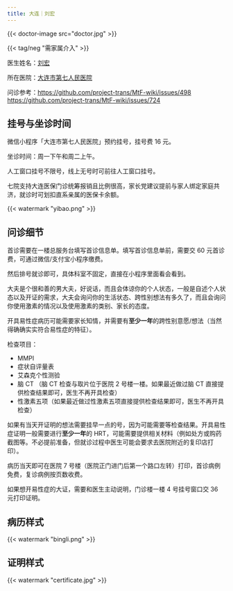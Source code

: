 ```yaml
---
title: 大连｜刘宏
---
```


{{< doctor-image src="doctor.jpg" >}}

{{< tag/neg "需家属介入" >}}

医生姓名：[刘宏](https://www.haodf.com/doctor/62704.html)

所在医院：[大连市第七人民医院](https://amap.com/place/B019B01AD1)

问诊参考：<https://github.com/project-trans/MtF-wiki/issues/498> <https://github.com/project-trans/MtF-wiki/issues/724>

## 挂号与坐诊时间

微信小程序「大连市第七人民医院」预约挂号，挂号费 16 元。

坐诊时间：周一下午和周二上午。

人工窗口挂号不限号，线上无号时可前往人工窗口挂号。

七院支持大连医保门诊统筹报销且比例很高，家长党建议提前与家人绑定家庭共济，就诊时可划扣直系亲属的医保卡余额。

{{< watermark "yibao.png" >}}

## 问诊细节

首诊需要在一楼总服务台填写首诊信息单。填写首诊信息单前，需要交 60 元首诊费，可通过微信/支付宝小程序缴费。

然后排号就诊即可，具体科室不固定，直接在小程序里面看会看到。

大夫是个很和善的男大夫，好说话，而且会体谅你的个人状态，一般是自述个人状态以及开证的需求，大夫会询问你的生活状态、跨性别想法有多久了，而且会询问你使用激素的情况以及使用激素的类别、家长的态度。

开具易性症病历可能需要家长知情，并需要有**至少一年**的跨性别意愿/想法（当然得确确实实符合易性症的特征）。

检查项目：

- MMPI
- 症状自评量表
- 艾森克个性测验
- 脑 CT （脑 CT 检查与取片位于医院 2 号楼一楼。如果最近做过脑 CT 直接提供检查结果即可，医生不再开具检查）
- 性激素五项（如果最近做过性激素五项直接提供检查结果即可，医生不再开具检查）

如果有当天开证明的想法需要挂早一点的号，因为可能需要等检查结果。开具易性症证明一般需要进行**至少一年**的 HRT，可能需要提供相关材料（例如处方或购药截图等。不必提前准备，但就诊过程中医生可能会要求去医院附近的复印店打印）。

病历当天即可在医院 7 号楼（医院正门进门后第一个路口左转）打印，首诊病例免费，复诊病例按页数收费。

如果想开易性症的大证，需要和医生主动说明，门诊楼一楼 4 号挂号窗口交 36 元打印证明。

## 病历样式

{{< watermark "bingli.png" >}}

## 证明样式

{{< watermark "certificate.jpg" >}}
